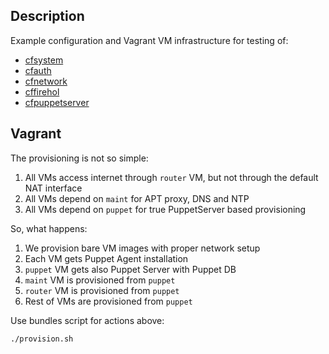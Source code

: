 
## Description

Example configuration and Vagrant VM infrastructure for testing of:
- [cfsystem](https://github.com/codingfuture/puppet-cfsystem)
- [cfauth](https://github.com/codingfuture/puppet-cfauth)
- [cfnetwork](https://github.com/codingfuture/puppet-cfnetwork)
- [cffirehol](https://github.com/codingfuture/puppet-cffirehol)
- [cfpuppetserver](https://github.com/codingfuture/puppet-cfpuppetserver)

## Vagrant

The provisioning is not so simple:

1. All VMs access internet through `router` VM, but not through the default NAT interface
2. All VMs depend on `maint` for APT proxy, DNS and NTP
3. All VMs depend on `puppet` for true PuppetServer based provisioning

So, what happens:

1. We provision bare VM images with proper network setup
2. Each VM gets Puppet Agent installation
3. `puppet` VM gets also Puppet Server with Puppet DB
4. `maint` VM is provisioned from `puppet`
5. `router` VM is provisioned from `puppet`
6. Rest of VMs are provisioned from `puppet`

Use bundles script for actions above:
```bash
./provision.sh
```